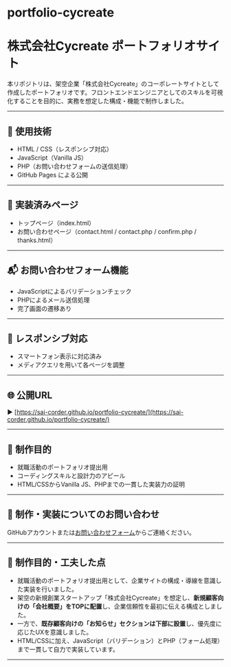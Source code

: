 # portfolio-cycreate
# 株式会社Cycreate ポートフォリオサイト

本リポジトリは、架空企業「株式会社Cycreate」のコーポレートサイトとして作成したポートフォリオです。フロントエンドエンジニアとしてのスキルを可視化することを目的に、実務を想定した構成・機能で制作しました。

---

## 🔧 使用技術

- HTML / CSS（レスポンシブ対応）
- JavaScript（Vanilla JS）
- PHP（お問い合わせフォームの送信処理）
- GitHub Pages による公開

---

## 📄 実装済みページ

- トップページ（index.html）
- お問い合わせページ（contact.html / contact.php / confirm.php / thanks.html）

---

## 📬 お問い合わせフォーム機能

- JavaScriptによるバリデーションチェック
- PHPによるメール送信処理
- 完了画面の遷移あり

---

## 📱 レスポンシブ対応

- スマートフォン表示に対応済み
- メディアクエリを用いて各ページを調整

---

## 🌐 公開URL

▶ [https://sai-corder.github.io/portfolio-cycreate/](https://sai-corder.github.io/portfolio-cycreate/)

---

## 🎯 制作目的

- 就職活動のポートフォリオ提出用
- コーディングスキルと設計力のアピール
- HTML/CSSからVanilla JS、PHPまでの一貫した実装力の証明

---

## 📩 制作・実装についてのお問い合わせ

GitHubアカウントまたは[お問い合わせフォーム](https://sai-corder.github.io/portfolio-cycreate/contact.html)からご連絡ください。

---

## 🎯 制作目的・工夫した点

- 就職活動のポートフォリオ提出用として、企業サイトの構成・導線を意識した実装を行いました。
- 架空の新規創業スタートアップ「株式会社Cycreate」を想定し、**新規顧客向けの「会社概要」をTOPに配置**し、企業信頼性を最初に伝える構成としました。
- 一方で、**既存顧客向けの「お知らせ」セクションは下部に設置**し、優先度に応じたUXを意識しました。
- HTML/CSSに加え、JavaScript（バリデーション）とPHP（フォーム処理）まで一貫して自力で実装しています。

---